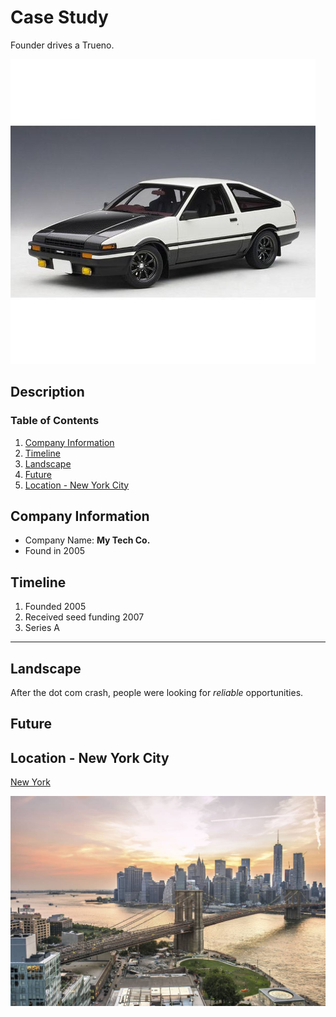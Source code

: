 
# Case Study
Founder drives a Trueno.

![Trueno](Images/Trueno.jpg)

## Description

### Table of Contents
1. [Company Information](#Company-Information)
1. [Timeline](#Timeline)
1. [Landscape](#Landscape)
1. [Future](#Landscape)
1. [Location - New York City](#Location---New-York-City)



## Company Information
* Company Name: **My Tech Co.**
* Found in 2005

## Timeline
1. Founded 2005
1. Received seed funding 2007
1. Series A
---

## Landscape
After the dot com crash, people were looking for *reliable* opportunities.

## Future

## Location - New York City
[New York](https://en.wikipedia.org/wiki/New_York_City)

![NYC Image](Images/NYC.jpg)